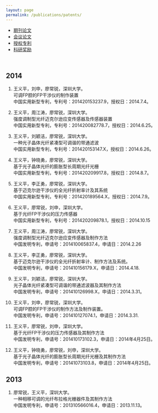 ```yaml
---
layout: page
permalink: /publications/patents/
---
```


<div class="navbar center forth">
<ul>
    <li><a href="{{ "/publications" | prepend: site.baseurl }}">期刊论文</a></li>
    <li><a href="{{ "/conf" | prepend: "/publications" | prepend: site.baseurl }}">会议论文</a></li>
    <li class="active"><a href="{{ "/patents" | prepend: "/publications" | prepend: site.baseurl }}">授权专利</a></li>
    <li><a href="{{ "/awards" | prepend: "/publications" | prepend: site.baseurl }}">科研奖励</a></li>
</ul>
</div>

<br>

2014
-------------------------
1. 王义平，刘申，廖常锐，深圳大学。<br>
   可调FP腔的FP干涉仪的制作装置<br>
   中国实用新型专利，专利号：201420153237.9，授权日：2014.7.4。

2. 王义平，周江涛，廖常锐，深圳大学。<br>
   强度调制型光纤迈克尔逊应变传感器及传感器装置<br>
   中国实用新型专利，专利号：201420082778.7，授权日：2014.6.25。

3. 王义平，刘颖洁，廖常锐，深圳大学。<br>
   一种光子晶体光纤紧凑型可调谐的带通滤波<br>
  中国实用新型专利，专利号：201420153147.X，授权日：2014.6.26。

4. 王义平，钟晓勇，廖常锐，深圳大学。<br>
   基于光子晶体光纤的膨胀型长周期光纤光栅<br>
   中国实用新型专利，专利号：201420209917.8，授权日：2014.8.7。

5. 王义平，李正勇，廖常锐，深圳大学。<br>
   基于迈克尔逊干涉仪的全光纤折射率计及其系统<br>
   中国实用新型专利，专利号：201420189564.X，授权日：2014.7.9。

6. 王义平，廖常锐，刘申，深圳大学。<br>
   基于光纤FP干涉仪的压力传感器<br>
   中国实用新型专利，专利号：201420209878.1，授权日：2014.10.15

7. 王义平，周江涛，廖常锐，深圳大学。<br>
   强度调制型光纤迈克尔逊应变传感器及制作方法<br>
   中国发明专利，申请号：201410065837.4，申请日：2014.2.26

8. 王义平，李正勇，廖常锐，深圳大学。<br>
   基于迈克尔逊干涉仪的全光纤折射率计、制作方法及系统。<br>
   中国发明专利，申请号：201410156179.X，申请日：2014.4.18.

9. 王义平，刘颖洁，廖常锐，深圳大学。<br>
   光子晶体光纤紧凑型可调谐的带通滤波器及其制作方法<br>
   中国发明专利，申请号：201410126998.X，申请日：2014.3.31。

10. 王义平，刘申，廖常锐，深圳大学。<br>
   可调FP腔的FP干涉仪的制作方法及制作装置。<br>
   中国发明专利，申请号：201410127074.1，申请日：2014.3.31.

11. 王义平，廖常锐，刘申，深圳大学。<br>
   基于光纤FP干涉仪的压力传感器及其制作方法<br>
  中国发明专利，申请号：201410173102.3，申请日：2014年4月25日。

12. 王义平，钟晓勇，廖常锐，刘申，深圳大学。<br>
   基于光子晶体光纤的膨胀型长周期光纤光栅及其制作方法<br>
   中国发明专利，申请号：20141073103.8，申请日：2014年4月25日。

2013
-------------------------
1. 廖常锐，王义平，深圳大学。<br>
   一种相移可调的光纤布拉格光栅器件及其制作方法<br>
  中国发明专利，申请号：201310566016.4，申请日：2013.11.13。
